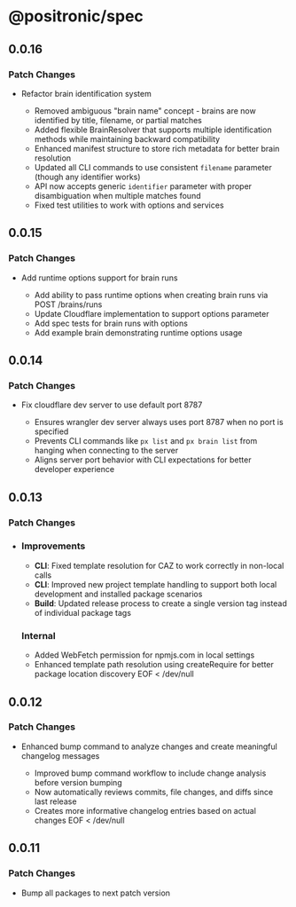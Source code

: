 # @positronic/spec

## 0.0.16

### Patch Changes

- Refactor brain identification system

  - Removed ambiguous "brain name" concept - brains are now identified by title, filename, or partial matches
  - Added flexible BrainResolver that supports multiple identification methods while maintaining backward compatibility
  - Enhanced manifest structure to store rich metadata for better brain resolution
  - Updated all CLI commands to use consistent `filename` parameter (though any identifier works)
  - API now accepts generic `identifier` parameter with proper disambiguation when multiple matches found
  - Fixed test utilities to work with options and services

## 0.0.15

### Patch Changes

- Add runtime options support for brain runs

  - Add ability to pass runtime options when creating brain runs via POST /brains/runs
  - Update Cloudflare implementation to support options parameter
  - Add spec tests for brain runs with options
  - Add example brain demonstrating runtime options usage

## 0.0.14

### Patch Changes

- Fix cloudflare dev server to use default port 8787

  - Ensures wrangler dev server always uses port 8787 when no port is specified
  - Prevents CLI commands like `px list` and `px brain list` from hanging when connecting to the server
  - Aligns server port behavior with CLI expectations for better developer experience

## 0.0.13

### Patch Changes

- ### Improvements

  - **CLI**: Fixed template resolution for CAZ to work correctly in non-local calls
  - **CLI**: Improved new project template handling to support both local development and installed package scenarios
  - **Build**: Updated release process to create a single version tag instead of individual package tags

  ### Internal

  - Added WebFetch permission for npmjs.com in local settings
  - Enhanced template path resolution using createRequire for better package location discovery
    EOF < /dev/null

## 0.0.12

### Patch Changes

- Enhanced bump command to analyze changes and create meaningful changelog messages

  - Improved bump command workflow to include change analysis before version bumping
  - Now automatically reviews commits, file changes, and diffs since last release
  - Creates more informative changelog entries based on actual changes
    EOF < /dev/null

## 0.0.11

### Patch Changes

- Bump all packages to next patch version
